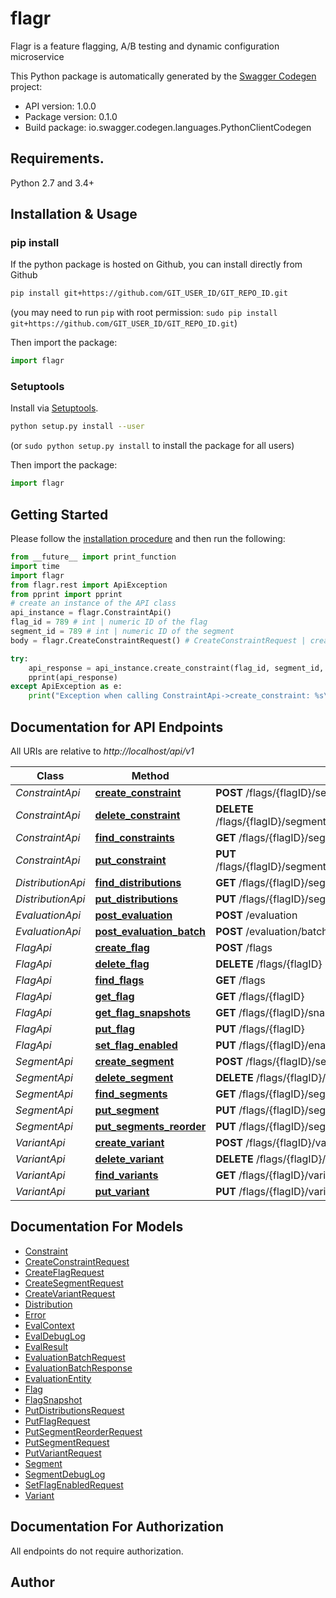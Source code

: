 # flagr
Flagr is a feature flagging, A/B testing and dynamic configuration microservice

This Python package is automatically generated by the [Swagger Codegen](https://github.com/swagger-api/swagger-codegen) project:

- API version: 1.0.0
- Package version: 0.1.0
- Build package: io.swagger.codegen.languages.PythonClientCodegen

## Requirements.

Python 2.7 and 3.4+

## Installation & Usage
### pip install

If the python package is hosted on Github, you can install directly from Github

```sh
pip install git+https://github.com/GIT_USER_ID/GIT_REPO_ID.git
```
(you may need to run `pip` with root permission: `sudo pip install git+https://github.com/GIT_USER_ID/GIT_REPO_ID.git`)

Then import the package:
```python
import flagr 
```

### Setuptools

Install via [Setuptools](http://pypi.python.org/pypi/setuptools).

```sh
python setup.py install --user
```
(or `sudo python setup.py install` to install the package for all users)

Then import the package:
```python
import flagr
```

## Getting Started

Please follow the [installation procedure](#installation--usage) and then run the following:

```python
from __future__ import print_function
import time
import flagr
from flagr.rest import ApiException
from pprint import pprint
# create an instance of the API class
api_instance = flagr.ConstraintApi()
flag_id = 789 # int | numeric ID of the flag
segment_id = 789 # int | numeric ID of the segment
body = flagr.CreateConstraintRequest() # CreateConstraintRequest | create a constraint

try:
    api_response = api_instance.create_constraint(flag_id, segment_id, body)
    pprint(api_response)
except ApiException as e:
    print("Exception when calling ConstraintApi->create_constraint: %s\n" % e)

```

## Documentation for API Endpoints

All URIs are relative to *http://localhost/api/v1*

Class | Method | HTTP request | Description
------------ | ------------- | ------------- | -------------
*ConstraintApi* | [**create_constraint**](docs/ConstraintApi.md#create_constraint) | **POST** /flags/{flagID}/segments/{segmentID}/constraints | 
*ConstraintApi* | [**delete_constraint**](docs/ConstraintApi.md#delete_constraint) | **DELETE** /flags/{flagID}/segments/{segmentID}/constraints/{constraintID} | 
*ConstraintApi* | [**find_constraints**](docs/ConstraintApi.md#find_constraints) | **GET** /flags/{flagID}/segments/{segmentID}/constraints | 
*ConstraintApi* | [**put_constraint**](docs/ConstraintApi.md#put_constraint) | **PUT** /flags/{flagID}/segments/{segmentID}/constraints/{constraintID} | 
*DistributionApi* | [**find_distributions**](docs/DistributionApi.md#find_distributions) | **GET** /flags/{flagID}/segments/{segmentID}/distributions | 
*DistributionApi* | [**put_distributions**](docs/DistributionApi.md#put_distributions) | **PUT** /flags/{flagID}/segments/{segmentID}/distributions | 
*EvaluationApi* | [**post_evaluation**](docs/EvaluationApi.md#post_evaluation) | **POST** /evaluation | 
*EvaluationApi* | [**post_evaluation_batch**](docs/EvaluationApi.md#post_evaluation_batch) | **POST** /evaluation/batch | 
*FlagApi* | [**create_flag**](docs/FlagApi.md#create_flag) | **POST** /flags | 
*FlagApi* | [**delete_flag**](docs/FlagApi.md#delete_flag) | **DELETE** /flags/{flagID} | 
*FlagApi* | [**find_flags**](docs/FlagApi.md#find_flags) | **GET** /flags | 
*FlagApi* | [**get_flag**](docs/FlagApi.md#get_flag) | **GET** /flags/{flagID} | 
*FlagApi* | [**get_flag_snapshots**](docs/FlagApi.md#get_flag_snapshots) | **GET** /flags/{flagID}/snapshots | 
*FlagApi* | [**put_flag**](docs/FlagApi.md#put_flag) | **PUT** /flags/{flagID} | 
*FlagApi* | [**set_flag_enabled**](docs/FlagApi.md#set_flag_enabled) | **PUT** /flags/{flagID}/enabled | 
*SegmentApi* | [**create_segment**](docs/SegmentApi.md#create_segment) | **POST** /flags/{flagID}/segments | 
*SegmentApi* | [**delete_segment**](docs/SegmentApi.md#delete_segment) | **DELETE** /flags/{flagID}/segments/{segmentID} | 
*SegmentApi* | [**find_segments**](docs/SegmentApi.md#find_segments) | **GET** /flags/{flagID}/segments | 
*SegmentApi* | [**put_segment**](docs/SegmentApi.md#put_segment) | **PUT** /flags/{flagID}/segments/{segmentID} | 
*SegmentApi* | [**put_segments_reorder**](docs/SegmentApi.md#put_segments_reorder) | **PUT** /flags/{flagID}/segments/reorder | 
*VariantApi* | [**create_variant**](docs/VariantApi.md#create_variant) | **POST** /flags/{flagID}/variants | 
*VariantApi* | [**delete_variant**](docs/VariantApi.md#delete_variant) | **DELETE** /flags/{flagID}/variants/{variantID} | 
*VariantApi* | [**find_variants**](docs/VariantApi.md#find_variants) | **GET** /flags/{flagID}/variants | 
*VariantApi* | [**put_variant**](docs/VariantApi.md#put_variant) | **PUT** /flags/{flagID}/variants/{variantID} | 


## Documentation For Models

 - [Constraint](docs/Constraint.md)
 - [CreateConstraintRequest](docs/CreateConstraintRequest.md)
 - [CreateFlagRequest](docs/CreateFlagRequest.md)
 - [CreateSegmentRequest](docs/CreateSegmentRequest.md)
 - [CreateVariantRequest](docs/CreateVariantRequest.md)
 - [Distribution](docs/Distribution.md)
 - [Error](docs/Error.md)
 - [EvalContext](docs/EvalContext.md)
 - [EvalDebugLog](docs/EvalDebugLog.md)
 - [EvalResult](docs/EvalResult.md)
 - [EvaluationBatchRequest](docs/EvaluationBatchRequest.md)
 - [EvaluationBatchResponse](docs/EvaluationBatchResponse.md)
 - [EvaluationEntity](docs/EvaluationEntity.md)
 - [Flag](docs/Flag.md)
 - [FlagSnapshot](docs/FlagSnapshot.md)
 - [PutDistributionsRequest](docs/PutDistributionsRequest.md)
 - [PutFlagRequest](docs/PutFlagRequest.md)
 - [PutSegmentReorderRequest](docs/PutSegmentReorderRequest.md)
 - [PutSegmentRequest](docs/PutSegmentRequest.md)
 - [PutVariantRequest](docs/PutVariantRequest.md)
 - [Segment](docs/Segment.md)
 - [SegmentDebugLog](docs/SegmentDebugLog.md)
 - [SetFlagEnabledRequest](docs/SetFlagEnabledRequest.md)
 - [Variant](docs/Variant.md)


## Documentation For Authorization

 All endpoints do not require authorization.


## Author



